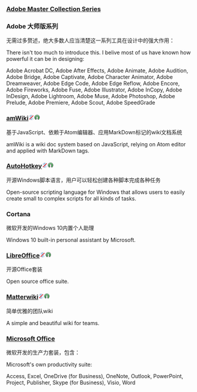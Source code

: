 ### [Adobe Master Collection Series](https://www.adobe.com/creativecloud.html)

### Adobe 大师版系列

无需过多赘述，绝大多数人应当清楚这一系列工具在设计中的强大作用：

There isn't too much to introduce this. I belive most of us have known how powerful it can be in designing:

Adobe Acrobat DC, Adobe After Effects, Adobe Animate, Adobe Audition, Adobe Bridge, Adobe Captivate, Adobe Character Animator, Adobe Dreamweaver, Adobe Edge Code, Adobe Edge Reflow, Adobe Encore, Adobe Fireworks, Adobe Fuse, Adobe Illustrator, Adobe InCopy, Adobe InDesign, Adobe Lightroom, Adobe Muse, Adobe Photoshop, Adobe Prelude, Adobe Premiere, Adobe Scout, Adobe SpeedGrade

### [amWiki](https://amwiki.xf09.net/)![](/assets/图片2.png)![](/assets/open-source-icon.png)

基于JavaScript、依赖于Atom编辑器、应用MarkDown标记的wiki文档系统

amWiki is a wiki doc system based on JavaScript, relying on Atom editor and applied with MarkDown tags.

### [AutoHotkey](https://www.autohotkey.com/)![](/assets/图片2.png)![](/assets/open-source-icon.png)

开源Windows脚本语言，用户可以轻松创建各种脚本完成各种任务

Open-source scripting language for Windows that allows users to easily create small to complex scripts for all kinds of tasks.

### Cortana

微软开发的Windows 10内置个人助理

Windows 10 built-in personal assistant by Microsoft.

### [LibreOffice](https://www.libreoffice.org/)![](/assets/图片2.png)![](/assets/open-source-icon.png)

开源Office套装

Open source office suite.

### [Matterwiki](https://github.com/Matterwiki/Matterwiki)![](/assets/图片2.png)![](/assets/open-source-icon.png)

简单优雅的团队wiki

A simple and beautiful wiki for teams.

### [Microsoft Office](http://www.office.com)

微软开发的生产力套装，包含：

Microsoft's own productivity suite:

Access, Excel, OneDrive \(for Business\), OneNote, Outlook, PowerPoint, Project, Publisher, Skype \(for Business\), Visio, Word

